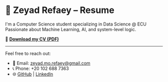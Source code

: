 # 📄 Zeyad Refaey – Resume

I'm a Computer Science student specializing in Data Science @ ECU  
Passionate about Machine Learning, AI, and system-level logic.

🔗 [**Download my CV (PDF)**](CV.pdf)

---

Feel free to reach out:

- 📧 Email: zeyad.mo.refaey@gmail.com  
- 📞 Phone: +20 102 688 7363  
- 🌐 [GitHub](https://github.com/z3yad30) | [LinkedIn]([#](https://www.linkedin.com/in/zeyadrefaey?utm_source=share&utm_campaign=share_via&utm_content=profile&utm_medium=android_app))
